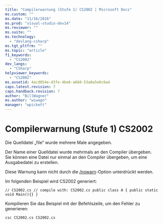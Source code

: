 ```yaml
---
title: "Compilerwarnung (Stufe 1) CS2002 | Microsoft Docs"
ms.custom: ""
ms.date: "11/16/2016"
ms.prod: "visual-studio-dev14"
ms.reviewer: ""
ms.suite: ""
ms.technology: 
  - "devlang-csharp"
ms.tgt_pltfrm: ""
ms.topic: "article"
f1_keywords: 
  - "CS2002"
dev_langs: 
  - "CSharp"
helpviewer_keywords: 
  - "CS2002"
ms.assetid: 4acd054e-d3fe-4be6-a660-53a0a5e8c6a4
caps.latest.revision: 7
caps.handback.revision: 7
author: "BillWagner"
ms.author: "wiwagn"
manager: "wpickett"
---
```

# Compilerwarnung (Stufe 1) CS2002
Die Quelldatei „file“ wurde mehrere Male angegeben.  
  
 Der Name einer Quelldatei wurde mehrmals an den Compiler übergeben. Sie können eine Datei nur einmal an den Compiler übergeben, um eine Ausgabedatei zu erstellen.  
  
 Diese Warnung kann nicht durch die [\/nowarn](../../csharp/language-reference/compiler-options/nowarn-compiler-option.md)\-Option unterdrückt werden.  
  
 Im folgenden Beispiel wird CS2002 generiert:  
  
```  
// CS2002.cs // compile with: CS2002.cs public class A { public static void Main(){} }  
```  
  
 Kompilieren Sie das Beispiel mit der Befehlszeile, um den Fehler zu generieren:  
  
```  
csc CS2002.cs CS2002.cs  
```